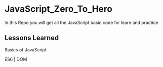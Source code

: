 
# JavaScript_Zero_To_Hero

In this Repo you will get all the JavaScript basic code for learn and practice


## Lessons Learned

Basics of JavaScript

ES6 | DOM 

